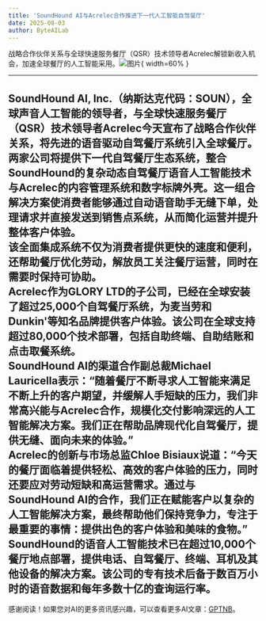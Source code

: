 ```yaml
---
title: 'SoundHound AI与Acrelec合作推进下一代人工智能自驾餐厅'
date: 2025-08-03
author: ByteAILab
---
```


战略合作伙伴关系与全球快速服务餐厅（QSR）技术领导者Acrelec解锁新收入机会，加速全球餐厅的人工智能采用。![图片](https://ai-techpark.com/wp-content/uploads/SoundHound-AI.jpg){ width=60% }

---
  
SoundHound AI, Inc.（纳斯达克代码：SOUN），全球声音人工智能的领导者，与全球快速服务餐厅（QSR）技术领导者Acrelec今天宣布了战略合作伙伴关系，将先进的语音驱动自驾餐厅系统引入全球餐厅。  
两家公司将提供下一代自驾餐厅生态系统，整合SoundHound的复杂动态自驾餐厅语音人工智能技术与Acrelec的内容管理系统和数字标牌外壳。这一组合解决方案使消费者能够通过自动语音助手无缝下单，处理请求并直接发送到销售点系统，从而简化运营并提升整体客户体验。  
该全面集成系统不仅为消费者提供更快的速度和便利，还帮助餐厅优化劳动，解放员工关注餐厅运营，同时在需要时保持可协助。  
Acrelec作为GLORY LTD的子公司，已经在全球安装了超过25,000个自驾餐厅系统，为麦当劳和Dunkin'等知名品牌提供客户体验。该公司在全球支持超过80,000个技术部署，包括自助终端、自助结账和点击取餐系统。  
SoundHound AI的渠道合作副总裁Michael Lauricella表示：“随着餐厅不断寻求人工智能来满足不断上升的客户期望，并缓解人手短缺的压力，我们非常高兴能与Acrelec合作，规模化交付影响深远的人工智能解决方案。我们正在帮助品牌现代化自驾餐厅，提供无缝、面向未来的体验。”  
Acrelec的创新与市场总监Chloe Bisiaux说道：“今天的餐厅面临着提供轻松、高效的客户体验的压力，同时还要应对劳动短缺和高运营需求。通过与SoundHound AI的合作，我们正在赋能客户以复杂的人工智能解决方案，最终帮助他们保持竞争力，专注于最重要的事情：提供出色的客户体验和美味的食物。”  
SoundHound的语音人工智能技术已在超过10,000个餐厅地点部署，提供电话、自驾餐厅、终端、耳机及其他设备的解决方案。该公司的专有技术后备于数百万小时的语音数据和每年多数十亿的查询运行率。  
---
感谢阅读！如果您对AI的更多资讯感兴趣，可以查看更多AI文章：[GPTNB](https://gptnb.com)。